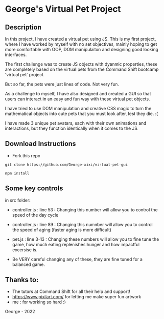 # George's Virtual Pet Project

## Description
In this project, I have created a virtual pet using JS. This is my first project, where I have worked by myself with no set objectives, mainly hoping to get more comfortable with OOP, DOM manipulaiton and designing good looking interfaces.

The first challenge was to create JS objects with dyanmic properties, these are completely based on the virtual pets from the Command Shift bootcamp 'virtual pet' project.

But so far, the pets were just lines of code. Not very fun. 

As a challenge to myself, I have also designed and created a GUI so that users can interact in an easy and fun way with these virtual pet objects. 

I have tried to use DOM manipulation and creative CSS magic to turn the mathematical objects into cute pets that you must look after, lest they die. :(

I have made 3 unique pet avatars, each with their own animations and interactions, but they function identically when it comes to the JS.



## Download Instructions
- Fork this repo
```
git clone https://github.com/George-xixi/virtual-pet-gui
```
```
npm install
```

## Some key controls
in src folder:
- controller.js : line 53 : Changing this number will allow you to control the speed of the day cycle
- controller.js : line 89 : Changing this numnber will allow you to control the speed of aging (faster aging is more difficult)


- pet.js : line 3-13 : Changing these numbers will allow you to fine tune the game, how much eating replenishes hunger and how impactful excersise is. 
- Be VERY careful changing any of these, they are fine tuned for a balanced game.

## Thanks to:
- The tutors at Command Shift for all their help and support! 
- https://www.pixilart.com/ for letting me make super fun artwork
- me : for working so hard :)




George - 2022
